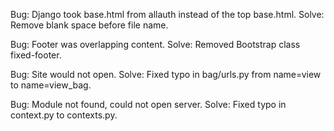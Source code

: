 




Bug: Django took base.html from allauth instead of the top base.html.
Solve: Remove blank space before file name.

Bug: Footer was overlapping content.
Solve: Removed Bootstrap class fixed-footer.

Bug: Site would not open.
Solve: Fixed typo in bag/urls.py from name=view to name=view_bag.

Bug: Module not found, could not open server.
Solve: Fixed typo in context.py to contexts.py.